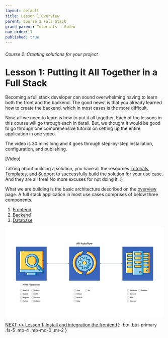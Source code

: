 ```yaml
---
layout: default
title: Lesson 1 Overview
parent: Course 2 Full Stack
grand_parent: Tutorials - Video
nav_order: 1
published: true
---
```

<h6>Course 2: Creating solutions for your project</h6>
<h1 style="margin-top:0">Lesson 1: Putting it All Together in a Full Stack</h1>

Becoming a full stack developer can sound overwhelming having to learn both the front and the backend.  The good news! is that you already learned how to create the backend, which in most cases is the more difficult.

Now, all we need to learn is how to put it all together.  Each of the lessons in this course will go through each in detail.  But, we thought it would be good to go through one comprehensive tutorial on setting up the entire application in one video.

The video is 30 mins long and it goes through step-by-step installation, configuration, and publishing.

[Video]

Talking about building a solution, you have all the resources  [Tutorials](/docs/tutorial-video/), [Templates](/docs/getting-started/templates/), and [Support](/docs/getting-started/support/) to successfully build the solution for your use case. And they are all free! No more excuses for not doing it. :)


What we are building is the basic architecture described on the [overview](/docs/getting-started/api-autoflow-overview/) page. A full stack application in most use cases comprises of below three components.

1. [Frontend](/docs/tutorial-video/course-solution/lesson-frontend/)
2. [Backend](/docs/tutorial-video/course-basics/)
3. [Database](/docs/tutorial-video/course-solution/lesson-database/)

![Application Architecture](/assets/images/getting-started-index-application-architecture.jpg)

[NEXT >> Lesson 1: Install and integration the frontend](/docs/tutorial-video/course-solution/lesson-frontend/){: .btn .btn-primary .fs-5 .mb-4 .mb-md-0 .mr-2 }



